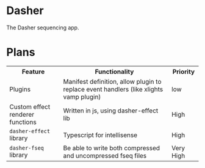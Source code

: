# Dasher

The Dasher sequencing app.

# Plans

<table>
  <tr>
    <th>
      Feature
    </th>
    <th>
      Functionality
    </th>
    <th>
      Priority
    </th>
  </tr>
  <tr>
    <td>
      Plugins
    </td>
    <td>
      Manifest definition, allow plugin to replace event handlers (like xlights vamp plugin)
    </td>
    <td>
      low
    </td>
  </tr>
  <tr>
    <td>
      Custom effect renderer functions
    </td>
    <td>
      Written in js, using dasher-effect lib
    </td>
    <td>
      <span color="#ffbb00">High</span>
    </td>
  </tr>
  <tr>
    <td>
      <code>dasher-effect</code> library
    </td>
    <td>
      Typescript for intellisense
    </td>
    <td>
      <span color="#ffbb00">High</span>
    </td>
  </tr>
  <tr>
    <td>
      <code>dasher-fseq</code> library
    </td>
    <td>
      Be able to write both compressed and uncompressed fseq files
    </td>
    <td>
      <span color="#ff0000">Very High</span>
    </td>
  </tr>
</table>
